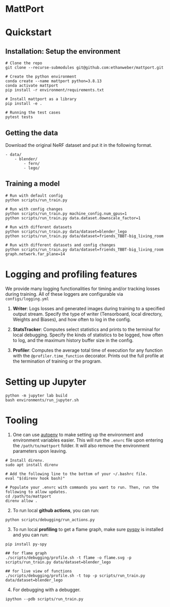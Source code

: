 # MattPort

# Quickstart

## Installation: Setup the environment

```
# Clone the repo
git clone --recurse-submodules git@github.com:ethanweber/mattport.git

# Create the python environment
conda create --name mattport python=3.8.13
conda activate mattport
pip install -r environment/requirements.txt

# Install mattport as a library
pip install -e .

# Running the test cases
pytest tests
```

## Getting the data

Download the original NeRF dataset and put it in the following format.

```
- data/
    - blender/
        - fern/
        - lego/
```

## Training a model

```
# Run with default config
python scripts/run_train.py

# Run with config changes
python scripts/run_train.py machine_config.num_gpus=1
python scripts/run_train.py data.dataset.downscale_factor=1

# Run with different datasets
python scripts/run_train.py data/dataset=blender_lego
python scripts/run_train.py data/dataset=friends_TBBT-big_living_room

# Run with different datasets and config changes
python scripts/run_train.py data/dataset=friends_TBBT-big_living_room graph.network.far_plane=14
```

# Logging and profiling features

We provide many logging functionalities for timing and/or tracking losses during training. All of these loggers are configurable via `configs/logging.yml`

1. **Writer**: Logs losses and generated images during training to a specified output stream. Specify the type of writer (Tensorboard, local directory, Weights and Biases), and how often to log in the config.

2. **StatsTracker**: Computes select statistics and prints to the terminal for local debugging. Specify the kinds of statistics to be logged, how often to log, and the maximum history buffer size in the config.

3. **Profiler**: Computes the average total time of execution for any function with the `@profiler.time_function` decorator. Prints out the full profile at the termination of training or the program.

# Setting up Jupyter

```
python -m jupyter lab build
bash environments/run_jupyter.sh
```

# Tooling

1. One can use [autoenv](https://github.com/hyperupcall/autoenv) to make setting up the environment and environment variables easier. This will run the `.envrc` file upon entering the `/path/to/mattport` folder. It will also remove the environment parameters upon leaving.

```
# Install direnv.
sudo apt install direnv

# Add the following line to the bottom of your ~/.bashrc file.
eval "$(direnv hook bash)"

# Populate your .envrc with commands you want to run. Then, run the following to allow updates.
cd /path/to/mattport
direnv allow .
```

2. To run local **github actions**, you can run:

```
python scripts/debugging/run_actions.py
```

3. To run local **profiling** to get a flame graph, make sure [pyspy](https://github.com/benfred/py-spy) is installed and you can run:

```
pip install py-spy

## for flame graph
./scripts/debugging/profile.sh -t flame -o flame.svg -p scripts/run_train.py data/dataset=blender_lego

## for live view of functions
./scripts/debugging/profile.sh -t top -p scripts/run_train.py data/dataset=blender_lego
```

4. For debugging with a debugger.

```
ipython --pdb scripts/run_train.py
```
